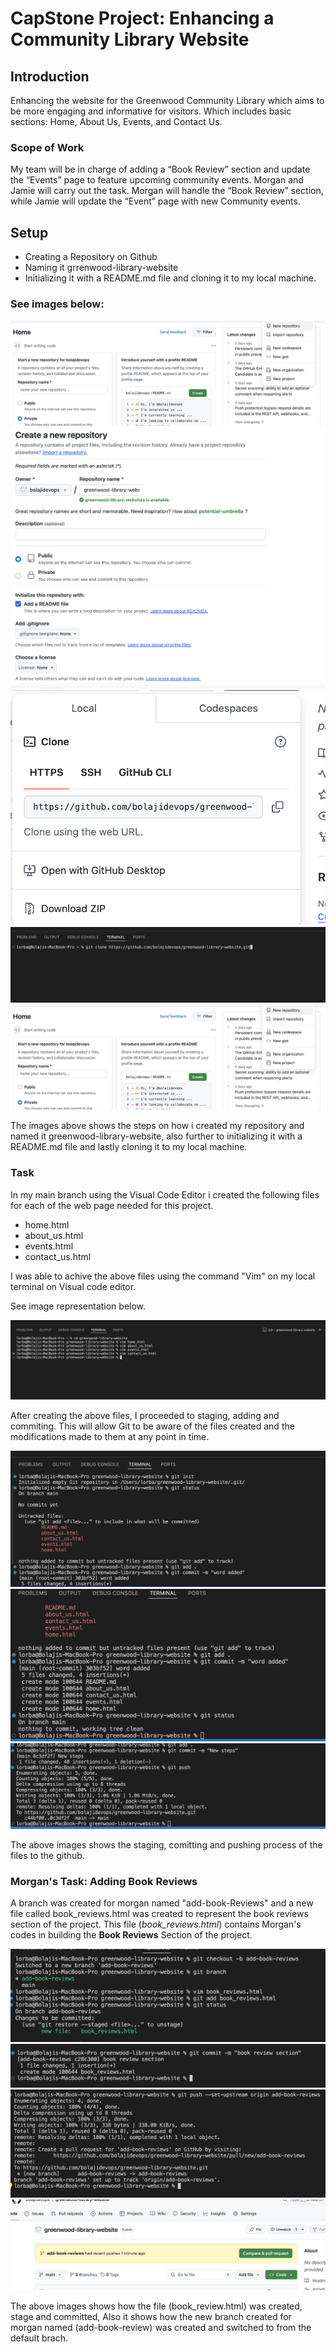 # CapStone Project: Enhancing a Community Library Website

## Introduction

Enhancing the website for the Greenwood Community Library which aims to be more engaging and informative for visitors. Which includes basic sections: Home, About Us, Events, and Contact Us.

### Scope of Work

My team will be in charge of adding a “Book Review” section and update the “Events” page to feature upcoming community events.
Morgan and Jamie will carry out the task. Morgan will handle the “Book Review” section, while Jamie will update the “Event” page with new Community events.

## Setup

* Creating a Repository on Github
* Naming it grrenwood-library-website
* Initializing it with a README.md file and cloning it to my local machine.

### See images below:

![alt text](image1.png)
![alt text](image2.png)
![alt text](image3.png)
![alt text](image4.png)
![alt text](images/image1.png)

The images above shows the steps on how i created my repository and named it greenwood-library-website, also further to initializing it with a README.md file and lastly cloning it to my local machine.

### Task

In my main branch using the Visual Code Editor i created the following files for each of the web page needed for this project.

* home.html
* about_us.html
* events.html
* contact_us.html

I was able to achive the above files using the command "Vim" on my local terminal on Visual code editor.

See image representation below. 

![alt text](image5.png)

After creating the above files, I proceeded to staging, adding and commiting. This will allow Git to be aware of the files created and the modifications made to them at any point in time.

![alt text](image6.png)
![alt text](image7.png)
![alt text](image8.png)

The above images shows the staging, comitting and pushing process of the files to the github.

### Morgan's Task: Adding Book Reviews

A branch was created for morgan named "add-book-Reviews" and a new file called book_reviews.html was created to represent the book reviews section of the project.
This file (*book_reviews.html*) contains Morgan's codes in building the **Book Reviews** Section of the project.

![alt text](image9.png)
![alt text](image10.png)
![alt text](image11.png)
![alt text](<image 12.png>)

The above images shows how the file (book_review.html) was created, stage and committed, Also it shows how the new  branch created for morgan named (add-book-review) was created and switched to from the default brach.